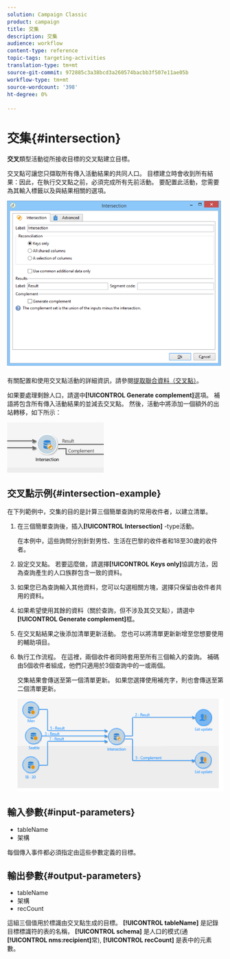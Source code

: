 ```yaml
---
solution: Campaign Classic
product: campaign
title: 交集
description: 交集
audience: workflow
content-type: reference
topic-tags: targeting-activities
translation-type: tm+mt
source-git-commit: 972885c3a38bcd3a260574bacbb3f507e11ae05b
workflow-type: tm+mt
source-wordcount: '398'
ht-degree: 0%

---
```



# 交集{#intersection}

**交叉**&#x200B;類型活動從所接收目標的交叉點建立目標。

交叉點可讓您只擷取所有傳入活動結果的共同人口。 目標建立時會收到所有結果：因此，在執行交叉點之前，必須完成所有先前活動。 要配置此活動，您需要為其輸入標籤以及與結果相關的選項。

![](assets/s_user_segmentation_inter.png)

有關配置和使用交叉點活動的詳細資訊，請參閱[提取聯合資料（交叉點）](../../workflow/using/targeting-data.md#extracting-joint-data--intersection-)。

如果要處理剩餘人口，請選中&#x200B;**[!UICONTROL Generate complement]**&#x200B;選項。 補語將包含所有傳入活動結果的並減去交叉點。 然後，活動中將添加一個額外的出站轉移，如下所示：

![](assets/s_user_segmentation_inter_compl.png)

## 交叉點示例{#intersection-example}

在下列範例中，交集的目的是計算三個簡單查詢的常用收件者，以建立清單。

1. 在三個簡單查詢後，插入&#x200B;**[!UICONTROL Intersection]** -type活動。

   在本例中，這些詢問分別針對男性、生活在巴黎的收件者和18至30歲的收件者。

1. 設定交叉點。 若要這麼做，請選擇&#x200B;**[!UICONTROL Keys only]**&#x200B;協調方法，因為查詢產生的人口族群包含一致的資料。
1. 如果您已為查詢輸入其他資料，您可以勾選相關方塊，選擇只保留由收件者共用的資料。
1. 如果希望使用其餘的資料（關於查詢，但不涉及其交叉點），請選中&#x200B;**[!UICONTROL Generate complement]**&#x200B;框。
1. 在交叉點結果之後添加清單更新活動。 您也可以將清單更新新增至您想要使用的輔助項目。
1. 執行工作流程。 在這裡，兩個收件者同時套用至所有三個輸入的查詢。 補碼由5個收件者組成，他們只適用於3個查詢中的一或兩個。

   交集結果會傳送至第一個清單更新。 如果您選擇使用補充字，則也會傳送至第二個清單更新。

   ![](assets/intersection_example.png)

## 輸入參數{#input-parameters}

* tableName
* 架構

每個傳入事件都必須指定由這些參數定義的目標。

## 輸出參數{#output-parameters}

* tableName
* 架構
* recCount

這組三個值用於標識由交叉點生成的目標。 **[!UICONTROL tableName]** 是記錄目標標識符的表的名稱， **[!UICONTROL schema]** 是人口的模式(通 **[!UICONTROL nms:recipient]**&#x200B;常), **[!UICONTROL recCount]** 是表中的元素數。
